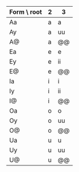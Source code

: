 
| Form \ root | 2   | 3   |
| ----------- | --- | --- |
| Aa          | a   | a   |
| Ay          | a   | uu  |
| A@          | a   | @@  |
| Ea          | e   | e   |
| Ey          | e   | ii  |
| E@          | e   | @@  |
| Ia          | i   | i   |
| Iy          | i   | ii  |
| I@          | i   | @@  |
| Oa          | o   | o   |
| Oy          | o   | uu  |
| O@          | o   | @@  |
| Ua          | u   | u   |
| Uy          | u   | uu  |
| U@          | u   | @@  |
